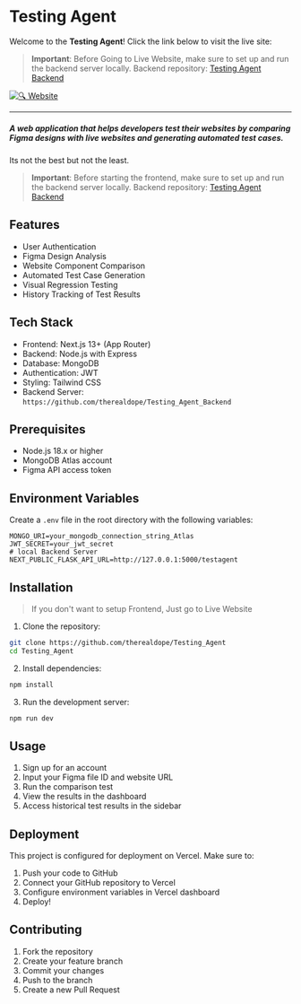 # Testing Agent

Welcome to the **Testing Agent**! Click the link below to visit the live site:
> **Important**: Before Going to Live Website, make sure to set up and run the backend server locally.
> Backend repository: [Testing Agent Backend](https://github.com/therealdope/Testing_Agent_Backend)

[![🔍 Website](https://img.shields.io/badge/🔍-Live%20Website-blue)](https://testing-agent-skheni.vercel.app/)

---
##### A web application that helps developers test their websites by comparing Figma designs with live websites and generating automated test cases.

Its not the best but not the least.

> **Important**: Before starting the frontend, make sure to set up and run the backend server locally. 
> Backend repository: [Testing Agent Backend](https://github.com/therealdope/Testing_Agent_Backend)

## Features

- User Authentication
- Figma Design Analysis
- Website Component Comparison
- Automated Test Case Generation
- Visual Regression Testing
- History Tracking of Test Results

## Tech Stack

- Frontend: Next.js 13+ (App Router)
- Backend: Node.js with Express
- Database: MongoDB
- Authentication: JWT
- Styling: Tailwind CSS
- Backend Server: `https://github.com/therealdope/Testing_Agent_Backend`

## Prerequisites

- Node.js 18.x or higher
- MongoDB Atlas account
- Figma API access token

## Environment Variables

Create a `.env` file in the root directory with the following variables:

```env
MONGO_URI=your_mongodb_connection_string_Atlas
JWT_SECRET=your_jwt_secret
# local Backend Server
NEXT_PUBLIC_FLASK_API_URL=http://127.0.0.1:5000/testagent
```

## Installation

> If you don't want to setup Frontend, Just go to Live Website

1. Clone the repository:
```bash
git clone https://github.com/therealdope/Testing_Agent
cd Testing_Agent
```

2. Install dependencies:
```bash
npm install
```

3. Run the development server:
```bash
npm run dev
```

## Usage

1. Sign up for an account
2. Input your Figma file ID and website URL
3. Run the comparison test
4. View the results in the dashboard
5. Access historical test results in the sidebar

## Deployment

This project is configured for deployment on Vercel. Make sure to:

1. Push your code to GitHub
2. Connect your GitHub repository to Vercel
3. Configure environment variables in Vercel dashboard
4. Deploy!

## Contributing

1. Fork the repository
2. Create your feature branch
3. Commit your changes
4. Push to the branch
5. Create a new Pull Request